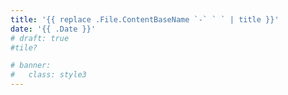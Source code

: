 ```yaml
---
title: '{{ replace .File.ContentBaseName `-` ` ` | title }}'
date: '{{ .Date }}'
# draft: true
#tile?

# banner:
#   class: style3
---
```


